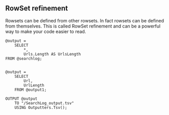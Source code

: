 ## RowSet refinement

Rowsets can be defined from other rowsets. In fact rowsets can be defined from themselves. This is called RowSet refinement and can be a powerful way to make your code easier to read.


```
@output = 
    SELECT
        *,
        Urls.Length AS UrlsLength
FROM @searchlog;


@output = 
    SELECT 
        Url,
        UrlLength
    FROM @output1;

OUTPUT @output 
    TO "/SearchLog_output.tsv"
    USING Outputters.Tsv();
```



